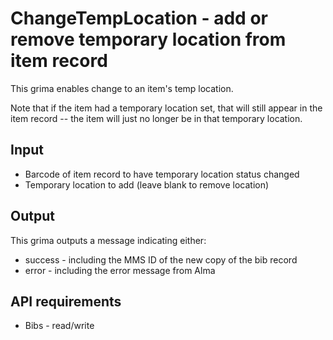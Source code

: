 # ChangeTempLocation - add or remove temporary location from item record

This grima enables change to an item's temp location. 

Note that if the item had a temporary location set, that will
still appear in the item record -- the item will just no longer
be in that temporary location.

## Input
* Barcode of item record to have temporary location status changed
* Temporary location to add (leave blank to remove location)

## Output
This grima outputs a message indicating either:
* success - including the MMS ID of the new copy of the bib record
* error - including the error message from Alma

## API requirements
* Bibs - read/write
